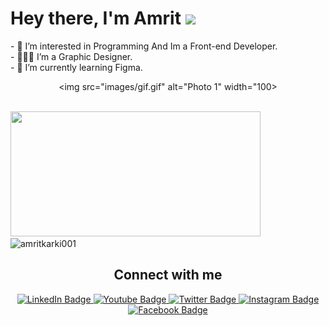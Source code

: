 <h1>
  Hey there, I'm Amrit
  <img src="https://media.giphy.com/media/hvRJCLFzcasrR4ia7z/giphy.gif" width="30px"/>
</h1>
- 👀 I’m interested in Programming And Im a Front-end Developer.<br>
- 🧑🏻‍💻 I’m a Graphic Designer. <br>
- 🌱 I’m currently learning Figma.


<div id="header" align="center">


 
  

 <img src="images/gif.gif" alt="Photo 1" width="100>


</div><br>

<div><img height="200em" width="400em" src="https://github-readme-stats-eight-theta.vercel.app/api?username=amritkarki001&show_icons=true&theme=dark&include_all_commits=true&count_private=true" />
    <img height="200em" width="400em" src="https://github-readme-streak-stats.herokuapp.com/?user=amritkarki001&theme=dark" alt="amritkarki001" />
</div>
<!--  <img src="https://media.giphy.com/media/M9gbBd9nbDrOTu1Mqx/giphy.gif" width="100"/>
<div style="text-align: center;">
  <a href="https://git.io/streak-stats">
    <img src="https://streak-stats.demolab.com?user=amritkarki001&theme=gruvbox&border_radius=50&card_width=500" alt="GitHub Streak" />
  </a>
</div>
-->
<div id="badges" align="center">
	<h2>Connect with me</h2>
<a href="https://www.linkedin.com/in/amrit-karki-64804b272">
 	 <img src="https://img.shields.io/badge/LinkedIn-blue?style=for-the-badge&logo=linkedin&logoColor=white" alt="LinkedIn Badge"/>
	
<a href="https://www.youtube.com/@karkivlogs001">
 	 <img src="https://img.shields.io/badge/YouTube-red?style=for-the-badge&logo=youtube&logoColor=white" alt="Youtube Badge"/>
	
<a href="https://twitter.com/amritkarki001 ">
 	 <img src="https://img.shields.io/badge/Twitter-blue?style=for-the-badge&logo=twitter&logoColor=white" alt="Twitter Badge"/>

 <a href="https://www.instagram.com/amritkarkii001">
 	 <img src="https://img.shields.io/badge/Instagram-red?style=for-the-badge&logo=instagram&logoColor=white" alt="Instagram Badge"/>
   
<a href="https://www.facebook.com/amritkarkii001">
 	 <img src="https://img.shields.io/badge/Facebook-blue?style=for-the-badge&logo=facebook&logoColor=white" alt="Facebook Badge"/>
   
<br>

<!-- [![Top Langs](https://github-readme-stats.vercel.app/api/top-langs/?username=sudhirkarki&layout=compact&theme=vision-friendly-dark)](https://github.com/sudhirkarki/github-readme-stats) --><!--profile views count-->

<img src="https://komarev.com/ghpvc/?username=sudhrikarki&style=flat-square&color=green" alt=""/>
</div>











<!---
sudhirkarki/sudhirkarki is a ✨ special ✨ repository because its `README.md` (this file) appears on your GitHub profile.
You can click the Preview link to take a look at your changes.
--->


